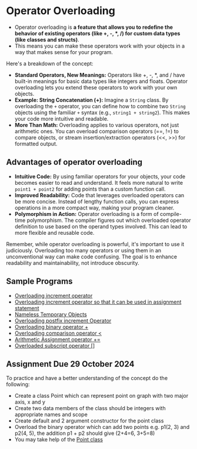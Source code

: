 # Operator Overloading 

- Operator overloading is **a feature that allows you to redefine the behavior of existing operators (like +, -, *, /) for custom data types (like classes and structs)**.
- This means you can make these operators work with your objects in a way that makes sense for your program.

Here's a breakdown of the concept:

* **Standard Operators, New Meanings:** Operators like +, -, *, and / have built-in meanings for basic data types like integers and floats. Operator overloading lets you extend these operators to work with your own objects.
* **Example: String Concatenation (+):** Imagine a `String` class. By overloading the `+` operator, you can define how to combine two `String` objects using the familiar `+` syntax (e.g., `string1 + string2`). This makes your code more intuitive and readable.
* **More Than Math:** Overloading applies to various operators, not just arithmetic ones. You can overload comparison operators (==, !=) to compare objects, or stream insertion/extraction operators (<<, >>) for formatted output.

## Advantages of operator overloading

* **Intuitive Code:** By using familiar operators for your objects, your code becomes easier to read and understand. It feels more natural to write `point1 + point2` for adding points than a custom function call.
* **Improved Readability:** Code that leverages overloaded operators can be more concise. Instead of lengthy function calls, you can express operations in a more compact way, making your program cleaner.
* **Polymorphism in Action:** Operator overloading is a form of compile-time polymorphism. The compiler figures out which overloaded operator definition to use based on the operand types involved. This can lead to more flexible and reusable code.

Remember, while operator overloading is powerful, it's important to use it judiciously. Overloading too many operators or using them in an unconventional way can make code confusing. The goal is to enhance readability and maintainability, not introduce obscurity.

## Sample Programs

- [Overloading increment operator](../source/cpp/OperatorOverloading1.cpp)
- [Overloading increment operator so that it can be used in assignment statement](../source/cpp/OperatorOverloading2.cpp)
- [Nameless Temporary Objects](../source/cpp/OperatorOverloading3.cpp)
- [Overloading postfix increment Operator](../source/cpp/OperatorOverloading4.cpp)
- [Overloading binary operator +](../source/cpp/OperatorOverloadingbinary.cpp)
- [Overloading comparison operator < ](../source/cpp/ComparingDistances.cpp)
- [Arithmetic Assignment operator +=](../source/cpp/OverloadedAA.cpp)
- [Overloaded subscript operator []](../source/cpp/arrover3.cpp)

## Assignment Due 29 October 2024

To practice and have a better understanding of the concept do the following:
- Create a class Point which can represent point on graph with two major axis, x and y 
- Create two data members of the class should be integers with appropriate names and scope
- Create default and 2 argument constructor for the point class
- Overload the binary operator which can add two points e.g. p1(2, 3) and p2(4, 5), the addition p1 + p2 should give (2+4=6, 3+5=8)
- You may take help of the [Point class](../source/cpp/Point.cpp)